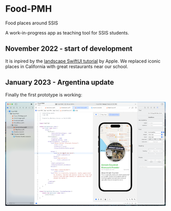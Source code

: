 # Food-PMH
Food places around SSIS

A work-in-progress app as teaching tool for SSIS students.

## November 2022 - start of development

It is inpired by the [landscape SwiftUI tutorial](https://developer.apple.com/tutorials/swiftui/creating-and-combining-views) by Apple. We replaced iconic places in California with great restaurants near our school.

## January 2023 - Argentina update

Finally the first prototype is working:

![2023-01-02 prototype](2023-01-02_prototype.png)
